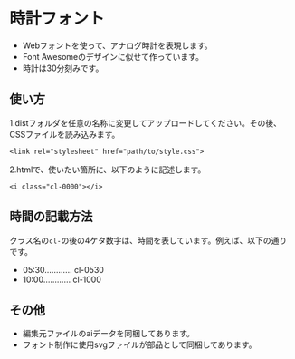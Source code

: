 # 時計フォント

* Webフォントを使って、アナログ時計を表現します。
* Font Awesomeのデザインに似せて作っています。
* 時計は30分刻みです。

## 使い方

1.distフォルダを任意の名称に変更してアップロードしてください。その後、CSSファイルを読み込みます。

```
<link rel="stylesheet" href="path/to/style.css">
```

2.htmlで、使いたい箇所に、以下のように記述します。

```
<i class="cl-0000"></i>
```

## 時間の記載方法

クラス名の```cl-```の後の4ケタ数字は、時間を表しています。例えば、以下の通りです。

* 05:30………… cl-0530
* 10:00………… cl-1000

## その他

* 編集元ファイルのaiデータを同梱してあります。
* フォント制作に使用svgファイルが部品として同梱してあります。